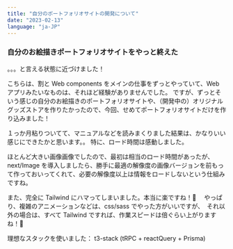 ```yaml
---
title: "自分のポートフォリオサイトの開発について"
date: "2023-02-13"
language: "ja-JP"
---
```


### 自分のお絵描きポートフォリオサイトをやっと終えた

。。。と言える状態に近づけました！

こちらは、割と Web components をメインの仕事をずっとやっていて、Web アプリみたいなものは、それほど経験がありませんでした。
ですが、ずっとそいう感じの自分のお絵描きのポートフォリオサイトや、（開発中の）オリジナルグッズストアを作りたかったので、今回、せめてポートフォリオサイトだけを作り込みました！

１っか月粘りついてて、マニュアルなどを読みまくりました結果は、かなりいい感じにできたかと思います。。
特に、ロード時間は感動しました。

ほとんど大きい画像画像でしたので、最初は相当のロード時間があったが、next/Image を導入しましたら、勝手に最適の解像度の画像バージョンを前もって作っておいってくれて、必要の解像度以上は情報をロードしないという仕組みですね。

また、完全に Tailwind にハマってしまいました。本当に楽ですね！🥳 　やっぱり、複雑のアニメーションなどは、css/sass でやった方がいいですが、　それ以外の場合は、すべて Tailwind ですれば、作業スピードは倍ぐらい上がりますね！🫠

理想なスタックを使いました： t3-stack
(tRPC + reactQuery + Prisma)
